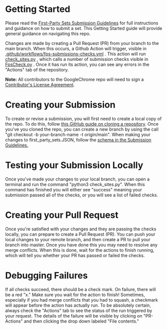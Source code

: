 # **Getting Started**

Please read the [First-Party Sets Submission Guidelines](https://github.com/GoogleChrome/first-party-sets/blob/main/FPS-Submission_Guidelines.md) 
for full instructions and guidance on how to submit a set. This Getting Started guide will provide general guidance on navigating this repo.

Changes are made by creating a Pull Request (PR) from your branch to the main 
branch. When this occurs, a Github Action will trigger, visible in 
[.github/workflows/fps-submissions-checks.yml](https://github.com/GoogleChrome/first-party-sets/blob/main/.github/workflows/fps-submissions-checks.yml)
. This action will run [check_sites.py](https://github.com/GoogleChrome/first-party-sets/blob/main/check_sites.py)
, which calls a number of submission checks visible in 
[FpsCheck.py](https://github.com/GoogleChrome/first-party-sets/blob/main/FpsCheck.py)
. Once it has run its action, you can see any errors in the "Actions" tab of the 
repository.

<b>Note:</b> All contributors to the GoogleChrome repo will need to sign a [Contributor's License Agreement](https://cla.developers.google.com/about/google-corporate).

# Creating your Submission #
To create or revise a submission, you will first need to create a local copy of the repo. To do this, follow [this GitHub guide on cloning a repository](https://docs.github.com/en/repositories/creating-and-managing-repositories/cloning-a-repository). Once you've you cloned the repo, you can create a new branch by using the call "git checkout -b your-branch-name -t origin/main". When making your changes to  first_party_sets.JSON, follow the <a href = "https://github.com/GoogleChrome/first-party-sets/blob/main/FPS-Submission_Guidelines.md#set-submissions">schema in the Submission Guidelines.</a>

# Testing your Submission Locally #

Once you've made your changes to your local branch, you can open a terminal and run the command "python3 check_sites.py". 
When this command has finished you will either see "success" meaning your submission passed all of the checks, or you will see a 
list of failed checks. 


# Creating your Pull Request #
Once you're satisfied with your changes and they are passing the checks locally, you can prepare to create a Pull Request (PR). You can push your local changes to your remote branch, and then create a PR to pull your branch into master. Once you have done this you may need to resolve any merge conflicts. When this is done, wait for the actions to finish running, which will tell you whether your PR has passed or failed the checks.
 
 # Debugging Failures #

If all checks succeed, there should be a check mark. On failure, there will be a 
red "x." Make sure you wait for the action to finish! Sometimes, especially if 
you had merge conflicts that you had to squash, a checkmark will appear before 
the action has actually run. To be absolutely certain, always check the 
"Actions" tab to see the status of the run triggered by your request.
The details of the failure will be visible by clicking on "PR-Actions" and 
then clicking the drop down labeled "File contents." 
